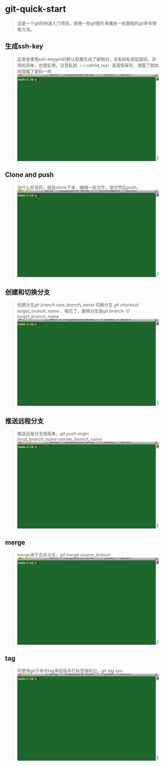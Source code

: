 # git-quick-start

> 这是一个git的快速入门项目，使用一些gif图片来播放一些基础的git命令使用方法。

## 生成ssh-key
> 这里是使用ssh-keygen的默认配置生成了秘钥对，没有给私钥加密码，非常的简单，也很实用，注意私钥（~/.ssh/id_rsa）请谨慎保存，泄露了就如同泄露了密码一样
  ![生成ssh-key](generate_public_key.gif)

## Clone and push
> 没什么好说的，就是clone下来，编辑一些文件，提交然后push。
  ![Clone adn push](clone_and_push.gif)

## 创建和切换分支
> 创建分支*git branch new_branch_name* 切换分支 *git checkout target_branch_name* ，哦忘了，删除分支是*git branch -D target_branch_name*
  ![创建和切换分支](create_and_checkout_branch.gif)

## 推送远程分支
> 推送远程分支很简单，*git push origin local_branch_name:remote_branch_name*
  ![推送远程分支](push_remote_branch.gif)

## merge
> merge用于合并分支，*git merge source_branch*
  ![merge](merge.gif)

## tag
> 可使用git子命令tag来给版本打标签做标记，*git tag xxx*
  ![tag](tag.gif)
